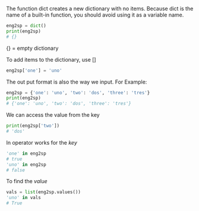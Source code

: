 The function dict creates a new dictionary with no items. Because dict is the name of a built-in function, you should avoid using it as a variable name.
```python
eng2sp = dict()
print(eng2sp)
# {}
```
{} = empty dictionary

To add items to the dictionary, use []
```python
eng2sp['one'] = 'uno'
```

The out put format is also the way we input. For Example:
```python
eng2sp = {'one': 'uno', 'two': 'dos', 'three': 'tres'}
print(eng2sp)
# {'one': 'uno', 'two': 'dos', 'three': 'tres'}
```

We can access the value from the key
```python
print(eng2sp['two'])
# 'dos'
```

In operator works for the *key* 
```python
'one' in eng2sp
# true
'uno' in eng2sp
# false
```
To find the *value* 
```python
vals = list(eng2sp.values())
'uno' in vals
# True
```

